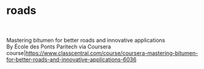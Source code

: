 # roads<br><br>

Mastering bitumen for better roads and innovative applications<br>By École des Ponts Paritech via Coursera<br>course|https://www.classcentral.com/course/coursera-mastering-bitumen-for-better-roads-and-innovative-applications-6036<br><br>
